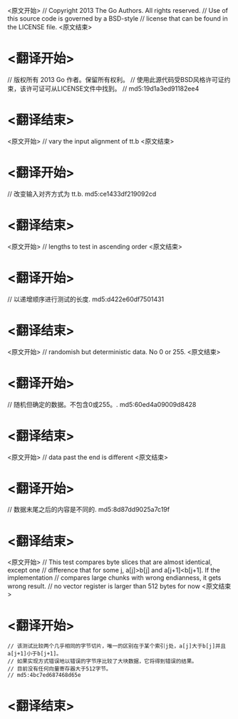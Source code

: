
<原文开始>
// Copyright 2013 The Go Authors. All rights reserved.
// Use of this source code is governed by a BSD-style
// license that can be found in the LICENSE file.
<原文结束>

# <翻译开始>
// 版权所有 2013 Go 作者。保留所有权利。
// 使用此源代码受BSD风格许可证约束，该许可证可从LICENSE文件中找到。
// md5:19d1a3ed91182ee4
# <翻译结束>


<原文开始>
// vary the input alignment of tt.b
<原文结束>

# <翻译开始>
// 改变输入对齐方式为 tt.b. md5:ce1433df219092cd
# <翻译结束>


<原文开始>
// lengths to test in ascending order
<原文结束>

# <翻译开始>
// 以递增顺序进行测试的长度. md5:d422e60df7501431
# <翻译结束>


<原文开始>
// randomish but deterministic data. No 0 or 255.
<原文结束>

# <翻译开始>
// 随机但确定的数据。不包含0或255。. md5:60ed4a09009d8428
# <翻译结束>


<原文开始>
// data past the end is different
<原文结束>

# <翻译开始>
// 数据末尾之后的内容是不同的. md5:8d87dd9025a7c19f
# <翻译结束>


<原文开始>
	// This test compares byte slices that are almost identical, except one
	// difference that for some j, a[j]>b[j] and a[j+1]<b[j+1]. If the implementation
	// compares large chunks with wrong endianness, it gets wrong result.
	// no vector register is larger than 512 bytes for now
<原文结束>

# <翻译开始>
	// 该测试比较两个几乎相同的字节切片，唯一的区别在于某个索引j处，a[j]大于b[j]并且a[j+1]小于b[j+1]。
	// 如果实现方式错误地以错误的字节序比较了大块数据，它将得到错误的结果。
	// 目前没有任何向量寄存器大于512字节。
	// md5:4bc7ed687468d65e
# <翻译结束>

